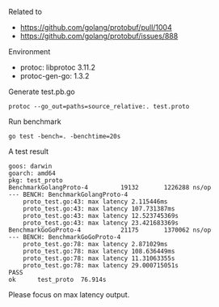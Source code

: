 Related to

* https://github.com/golang/protobuf/pull/1004
* https://github.com/golang/protobuf/issues/888

Environment

* protoc: libprotoc 3.11.2
* protoc-gen-go: 1.3.2

Generate test.pb.go

```
protoc --go_out=paths=source_relative:. test.proto
```

Run benchmark

```
go test -bench=. -benchtime=20s
```

A test result

```
goos: darwin
goarch: amd64
pkg: test_proto
BenchmarkGolangProto-4   	   19132	   1226288 ns/op
--- BENCH: BenchmarkGolangProto-4
    proto_test.go:43: max latency 2.115446ms
    proto_test.go:43: max latency 107.731387ms
    proto_test.go:43: max latency 12.523745369s
    proto_test.go:43: max latency 23.421683369s
BenchmarkGoGoProto-4     	   21175	   1370062 ns/op
--- BENCH: BenchmarkGoGoProto-4
    proto_test.go:78: max latency 2.871029ms
    proto_test.go:78: max latency 108.636449ms
    proto_test.go:78: max latency 11.31063355s
    proto_test.go:78: max latency 29.000715051s
PASS
ok  	test_proto	76.914s
```

Please focus on max latency output.
